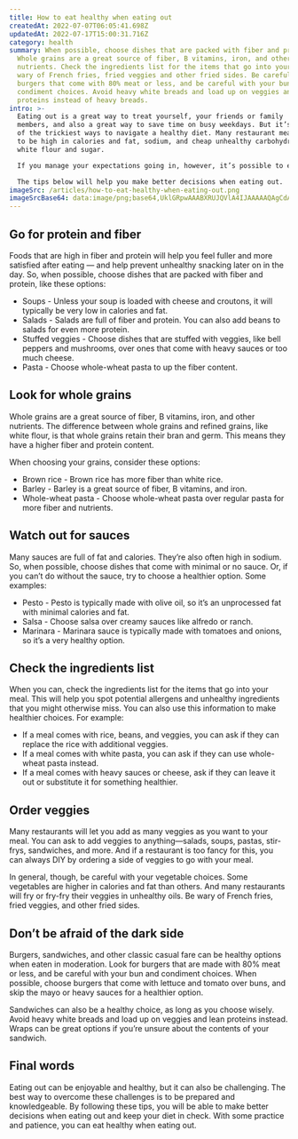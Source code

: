 ```yaml
---
title: How to eat healthy when eating out
createdAt: 2022-07-07T06:05:41.698Z
updatedAt: 2022-07-17T15:00:31.716Z
category: health
summary: When possible, choose dishes that are packed with fiber and protein.
  Whole grains are a great source of fiber, B vitamins, iron, and other
  nutrients. Check the ingredients list for the items that go into your meal. Be
  wary of French fries, fried veggies and other fried sides. Be careful of
  burgers that come with 80% meat or less, and be careful with your bun and
  condiment choices. Avoid heavy white breads and load up on veggies and lean
  proteins instead of heavy breads.
intro: >-
  Eating out is a great way to treat yourself, your friends or family
  members, and also a great way to save time on busy weekdays. But it’s also one
  of the trickiest ways to navigate a healthy diet. Many restaurant meals tend
  to be high in calories and fat, sodium, and cheap unhealthy carbohydrates like
  white flour and sugar.

  If you manage your expectations going in, however, it’s possible to eat out healthfully—even if you do it often. The key is knowing how to order effectively when eating at restaurants. Make the right choices more often than not, and you can still enjoy eating out while keeping your diet in check. 

  The tips below will help you make better decisions when eating out.
imageSrc: /articles/how-to-eat-healthy-when-eating-out.png
imageSrcBase64: data:image/png;base64,UklGRpwAAABXRUJQVlA4IJAAAAAQAgCdASoKAAoAAUAmJZACdAELh28yZ1ZUAP6t/PkX1dlE2PAg+siFVqRaVPH0PT9f/1t3vLDlYL03P+Ae28R9OujkKn/9QzrfDI98L54cfH/uBFUzDPZ/dNyuC+x7V1aHf+mUBvgmgf4cnKN6ORMJX0LUvfnFCPFHWavSUJfVI+/+bijnZ6accO//FsH8AAA=
---
```


## Go for protein and fiber

Foods that are high in fiber and protein will help you feel fuller and more satisfied after eating — and help prevent unhealthy snacking later on in the day. So, when possible, choose dishes that are packed with fiber and protein, like these options:

- Soups - Unless your soup is loaded with cheese and croutons, it will typically be very low in calories and fat.
- Salads - Salads are full of fiber and protein. You can also add beans to salads for even more protein.
- Stuffed veggies - Choose dishes that are stuffed with veggies, like bell peppers and mushrooms, over ones that come with heavy sauces or too much cheese.
- Pasta - Choose whole-wheat pasta to up the fiber content.

## Look for whole grains

Whole grains are a great source of fiber, B vitamins, iron, and other nutrients. The difference between whole grains and refined grains, like white flour, is that whole grains retain their bran and germ. This means they have a higher fiber and protein content.

When choosing your grains, consider these options:

- Brown rice - Brown rice has more fiber than white rice.
- Barley - Barley is a great source of fiber, B vitamins, and iron.
- Whole-wheat pasta - Choose whole-wheat pasta over regular pasta for more fiber and nutrients.

## Watch out for sauces

Many sauces are full of fat and calories. They’re also often high in sodium. So, when possible, choose dishes that come with minimal or no sauce. Or, if you can’t do without the sauce, try to choose a healthier option. Some examples:

- Pesto - Pesto is typically made with olive oil, so it’s an unprocessed fat with minimal calories and fat.
- Salsa - Choose salsa over creamy sauces like alfredo or ranch.
- Marinara - Marinara sauce is typically made with tomatoes and onions, so it’s a very healthy option.

## Check the ingredients list

When you can, check the ingredients list for the items that go into your meal. This will help you spot potential allergens and unhealthy ingredients that you might otherwise miss. You can also use this information to make healthier choices. For example:

- If a meal comes with rice, beans, and veggies, you can ask if they can replace the rice with additional veggies.
- If a meal comes with white pasta, you can ask if they can use whole-wheat pasta instead.
- If a meal comes with heavy sauces or cheese, ask if they can leave it out or substitute it for something healthier.

## Order veggies

Many restaurants will let you add as many veggies as you want to your meal. You can ask to add veggies to anything—salads, soups, pastas, stir-frys, sandwiches, and more. And if a restaurant is too fancy for this, you can always DIY by ordering a side of veggies to go with your meal.

In general, though, be careful with your vegetable choices. Some vegetables are higher in calories and fat than others. And many restaurants will fry or fry-fry their veggies in unhealthy oils. Be wary of French fries, fried veggies, and other fried sides.

## Don’t be afraid of the dark side

Burgers, sandwiches, and other classic casual fare can be healthy options when eaten in moderation. Look for burgers that are made with 80% meat or less, and be careful with your bun and condiment choices. When possible, choose burgers that come with lettuce and tomato over buns, and skip the mayo or heavy sauces for a healthier option.

Sandwiches can also be a healthy choice, as long as you choose wisely. Avoid heavy white breads and load up on veggies and lean proteins instead. Wraps can be great options if you’re unsure about the contents of your sandwich.

## Final words

Eating out can be enjoyable and healthy, but it can also be challenging. The best way to overcome these challenges is to be prepared and knowledgeable. By following these tips, you will be able to make better decisions when eating out and keep your diet in check. With some practice and patience, you can eat healthy when eating out.

